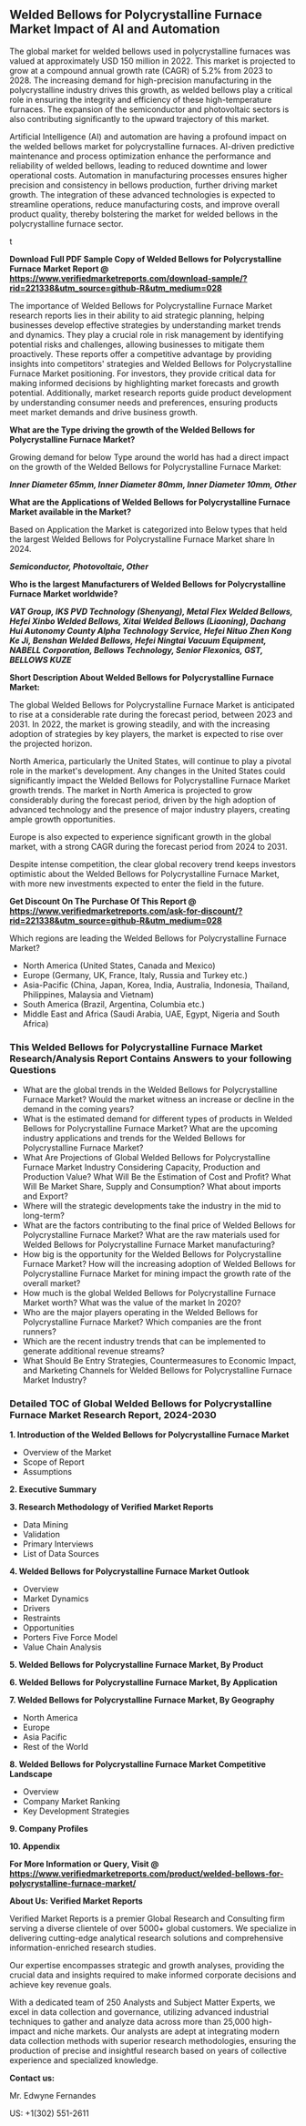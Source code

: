 <h2>Welded Bellows for Polycrystalline Furnace Market Impact of AI and Automation</h2><p>The global market for welded bellows used in polycrystalline furnaces was valued at approximately USD 150 million in 2022. This market is projected to grow at a compound annual growth rate (CAGR) of 5.2% from 2023 to 2028. The increasing demand for high-precision manufacturing in the polycrystalline industry drives this growth, as welded bellows play a critical role in ensuring the integrity and efficiency of these high-temperature furnaces. The expansion of the semiconductor and photovoltaic sectors is also contributing significantly to the upward trajectory of this market.</p><p>Artificial Intelligence (AI) and automation are having a profound impact on the welded bellows market for polycrystalline furnaces. AI-driven predictive maintenance and process optimization enhance the performance and reliability of welded bellows, leading to reduced downtime and lower operational costs. Automation in manufacturing processes ensures higher precision and consistency in bellows production, further driving market growth. The integration of these advanced technologies is expected to streamline operations, reduce manufacturing costs, and improve overall product quality, thereby bolstering the market for welded bellows in the polycrystalline furnace sector.</p>t</p><p id="" class=""><strong>Download Full PDF Sample Copy of Welded Bellows for Polycrystalline Furnace Market Report @ <a href="https://www.verifiedmarketreports.com/download-sample/?rid=221338&utm_source=github-R&utm_medium=028" target="_blank">https://www.verifiedmarketreports.com/download-sample/?rid=221338&utm_source=github-R&utm_medium=028</a></strong></p><p>The importance of&nbsp;Welded Bellows for Polycrystalline Furnace Market research reports lies in their ability to aid strategic planning, helping businesses develop effective strategies by understanding market trends and dynamics. They play a crucial role in risk management by identifying potential risks and challenges, allowing businesses to mitigate them proactively. These reports offer a competitive advantage by providing insights into competitors' strategies and Welded Bellows for Polycrystalline Furnace Market positioning. For investors, they provide critical data for making informed decisions by highlighting market forecasts and growth potential. Additionally, market research reports guide product development by understanding consumer needs and preferences, ensuring products meet market demands and drive business growth.</p><p><strong>What are the&nbsp;Type driving the growth of the Welded Bellows for Polycrystalline Furnace Market?</strong></p><p id="" class="">Growing demand for below Type around the world has had a direct impact on the growth of the Welded Bellows for Polycrystalline Furnace Market:</p><em><strong>Inner Diameter 65mm, Inner Diameter 80mm, Inner Diameter 10mm, Other</strong></em></p><strong>What are the&nbsp;Applications&nbsp;of Welded Bellows for Polycrystalline Furnace Market available in the Market?</strong></p><p id="" class="">Based on Application the Market is categorized into Below types that held the largest Welded Bellows for Polycrystalline Furnace Market share In 2024.</p><em><strong>Semiconductor, Photovoltaic, Other</strong></em></p><strong>Who is the largest Manufacturers of Welded Bellows for Polycrystalline Furnace Market worldwide?</strong></p><p><em><strong>VAT Group, IKS PVD Technology (Shenyang), Metal Flex Welded Bellows, Hefei Xinbo Welded Bellows, Xitai Welded Bellows (Liaoning), Dachang Hui Autonomy County Alpha Technology Service, Hefei Nituo Zhen Kong Ke Ji, Benshan Welded Bellows, Hefei Ningtai Vacuum Equipment, NABELL Corporation, Bellows Technology, Senior Flexonics, GST, BELLOWS KUZE</strong></em></p><p id="" class=""><strong>Short Description About Welded Bellows for Polycrystalline Furnace Market:</strong></p><p>The global Welded Bellows for Polycrystalline Furnace Market is anticipated to rise at a considerable rate during the forecast period, between 2023 and 2031. In 2022, the market is growing steadily, and with the increasing adoption of strategies by key players, the market is expected to rise over the projected horizon.</p><p>North America, particularly the United States, will continue to play a pivotal role in the market's development. Any changes in the United States could significantly impact the Welded Bellows for Polycrystalline Furnace Market growth trends. The market in North America is projected to grow considerably during the forecast period, driven by the high adoption of advanced technology and the presence of major industry players, creating ample growth opportunities.</p><p>Europe is also expected to experience significant growth in the global market, with a strong CAGR during the forecast period from 2024 to 2031.</p><p>Despite intense competition, the clear global recovery trend keeps investors optimistic about the Welded Bellows for Polycrystalline Furnace Market, with more new investments expected to enter the field in the future.</p><p id="" class=""><strong>Get Discount On The Purchase Of This Report @ <a href="https://www.verifiedmarketreports.com/ask-for-discount/?rid=221338&utm_source=github-R&utm_medium=028" target="_blank">https://www.verifiedmarketreports.com/ask-for-discount/?rid=221338&utm_source=github-R&utm_medium=028</a></strong></p>Which regions are leading the Welded Bellows for Polycrystalline Furnace Market?</p><ul><li>North America (United States, Canada and Mexico)</li><li>Europe (Germany, UK, France, Italy, Russia and Turkey etc.)</li><li>Asia-Pacific (China, Japan, Korea, India, Australia, Indonesia, Thailand, Philippines, Malaysia and Vietnam)</li><li>South America (Brazil, Argentina, Columbia etc.)</li><li>Middle East and Africa (Saudi Arabia, UAE, Egypt, Nigeria and South Africa)</li></ul><h3 id="" class="">This Welded Bellows for Polycrystalline Furnace Market Research/Analysis Report Contains Answers to your following Questions</h3><ul><li>What are the global trends in the Welded Bellows for Polycrystalline Furnace Market? Would the market witness an increase or decline in the demand in the coming years?</li><li>What is the estimated demand for different types of products in Welded Bellows for Polycrystalline Furnace Market? What are the upcoming industry applications and trends for the Welded Bellows for Polycrystalline Furnace Market?</li><li>What Are Projections of Global Welded Bellows for Polycrystalline Furnace Market Industry Considering Capacity, Production and Production Value? What Will Be the Estimation of Cost and Profit? What Will Be Market Share, Supply and Consumption? What about imports and Export?</li><li>Where will the strategic developments take the industry in the mid to long-term?</li><li>What are the factors contributing to the final price of Welded Bellows for Polycrystalline Furnace Market? What are the raw materials used for Welded Bellows for Polycrystalline Furnace Market manufacturing?</li><li>How big is the opportunity for the Welded Bellows for Polycrystalline Furnace Market? How will the increasing adoption of Welded Bellows for Polycrystalline Furnace Market for mining impact the growth rate of the overall market?</li><li>How much is the global Welded Bellows for Polycrystalline Furnace Market worth? What was the value of the market In 2020?</li><li>Who are the major players operating in the Welded Bellows for Polycrystalline Furnace Market? Which companies are the front runners?</li><li>Which are the recent industry trends that can be implemented to generate additional revenue streams?</li><li>What Should Be Entry Strategies, Countermeasures to Economic Impact, and Marketing Channels for Welded Bellows for Polycrystalline Furnace Market Industry?</li></ul><h3 id="" class="">Detailed TOC of Global Welded Bellows for Polycrystalline Furnace Market Research Report, 2024-2030</h3><p id="" class=""><strong>1. Introduction of the Welded Bellows for Polycrystalline Furnace Market</strong></p><ul><li>Overview of the Market</li><li>Scope of Report</li><li>Assumptions</li></ul><p id="" class=""><strong>2. Executive Summary</strong></p><p id="" class=""><strong>3. Research Methodology of Verified Market Reports</strong></p><ul><li>Data Mining</li><li>Validation</li><li>Primary Interviews</li><li>List of Data Sources</li></ul><p id="" class=""><strong>4. Welded Bellows for Polycrystalline Furnace Market Outlook</strong></p><ul><li>Overview</li><li>Market Dynamics</li><li>Drivers</li><li>Restraints</li><li>Opportunities</li><li>Porters Five Force Model</li><li>Value Chain Analysis</li></ul><p id="" class=""><strong>5. Welded Bellows for Polycrystalline Furnace Market, By Product</strong></p><p id="" class=""><strong>6. Welded Bellows for Polycrystalline Furnace Market, By Application</strong></p><p id="" class=""><strong>7. Welded Bellows for Polycrystalline Furnace Market, By Geography</strong></p><ul><li>North America</li><li>Europe</li><li>Asia Pacific</li><li>Rest of the World</li></ul><p id="" class=""><strong>8. Welded Bellows for Polycrystalline Furnace Market Competitive Landscape</strong></p><ul><li>Overview</li><li>Company Market Ranking</li><li>Key Development Strategies</li></ul><p id="" class=""><strong>9. Company Profiles</strong></p><p id="" class=""><strong>10. Appendix</strong></p><p id="" class=""><strong>For More Information or Query, Visit @ <a href="https://www.verifiedmarketreports.com/product/welded-bellows-for-polycrystalline-furnace-market/" target="_blank">https://www.verifiedmarketreports.com/product/welded-bellows-for-polycrystalline-furnace-market/</a></strong></p><p id="" class=""><strong>About Us: Verified Market Reports</strong></p><p id="" class="">Verified Market Reports is a premier Global Research and Consulting firm serving a diverse clientele of over 5000+ global customers. We specialize in delivering cutting-edge analytical research solutions and comprehensive information-enriched research studies.</p><p id="" class="">Our expertise encompasses strategic and growth analyses, providing the crucial data and insights required to make informed corporate decisions and achieve key revenue goals.</p><p id="" class="">With a dedicated team of 250 Analysts and Subject Matter Experts, we excel in data collection and governance, utilizing advanced industrial techniques to gather and analyze data across more than 25,000 high-impact and niche markets. Our analysts are adept at integrating modern data collection methods with superior research methodologies, ensuring the production of precise and insightful research based on years of collective experience and specialized knowledge.</p><p id="" class=""><strong>Contact us:</strong></p><p id="" class="">Mr. Edwyne Fernandes</p><p id="" class="">US: +1(302) 551-2611</p>